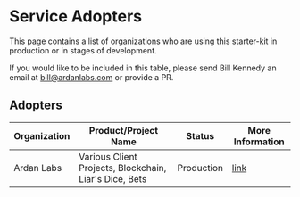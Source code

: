# Service Adopters

This page contains a list of organizations who are using this starter-kit in production or in stages of development.

If you would like to be included in this table, please send Bill Kennedy an email at bill@ardanlabs.com or provide a PR.

## Adopters

| Organization                      | Product/Project Name                                                   | Status                   | More Information                                                     |
| --------------------------------- | ---------------------------------------------------------------------- | ------------------------ | -------------------------------------------------------------------- |
| Ardan Labs                        | Various Client Projects, Blockchain, Liar's Dice, Bets                 | Production               | [link](https://github.com/ardanlabs/)                                |
